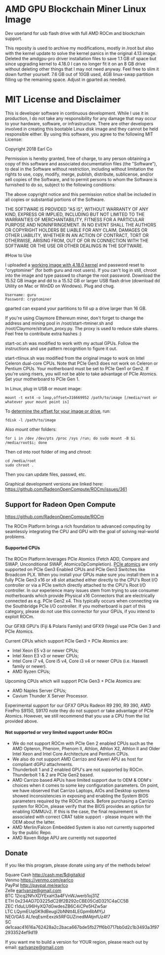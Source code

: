 # AMD GPU Blockchain Miner Linux Image
Dev userland for usb flash drive with full AMD ROCm and blockchain support.

This reposity is used to archive my modifications, mostly in /root but also with the kernel update to solve the kernel panics in the original 4.13 image.
Deleted the amdgpu-pro driver installation files to save 1.1 GB of space but since upgrading kernel to 4.18.0 I can no longer fit it on an 8 GB drive without deleting other things that I may not need anyway. Feel free to slim it down further yourself.
7.6 GB out of 10GB used, 4GB linux-swap partition filling up the remaining space. Adjust in gparted as needed.


# MIT License and Disclaimer
This is developer software in continuous development. While I use it in production, I do not take any responsibility for any damage that may occur to your hardware, software, or infrastructure. There are other developers involved in creating this bootable Linux disk image and they cannot be held responsible either. By using this software, you agree to the following MIT License:

Copyright 2018 Earl Co

Permission is hereby granted, free of charge, to any person obtaining a copy of this software and associated documentation files (the "Software"), to deal in the Software without restriction, including without limitation the rights to use, copy, modify, merge, publish, distribute, sublicense, and/or sell copies of the Software, and to permit persons to whom the Software is furnished to do so, subject to the following conditions:

The above copyright notice and this permission notice shall be included in all copies or substantial portions of the Software.

THE SOFTWARE IS PROVIDED "AS IS", WITHOUT WARRANTY OF ANY KIND, EXPRESS OR IMPLIED, INCLUDING BUT NOT LIMITED TO THE WARRANTIES OF MERCHANTABILITY, FITNESS FOR A PARTICULAR PURPOSE AND NONINFRINGEMENT. IN NO EVENT SHALL THE AUTHORS OR COPYRIGHT HOLDERS BE LIABLE FOR ANY CLAIM, DAMAGES OR OTHER LIABILITY, WHETHER IN AN ACTION OF CONTRACT, TORT OR OTHERWISE, ARISING FROM, OUT OF OR IN CONNECTION WITH THE SOFTWARE OR THE USE OR OTHER DEALINGS IN THE SOFTWARE.

#How to Use

I uploaded a <a href="https://drive.google.com/open?id=1iel3XKQtI0Z-HPDELonKDxF4gaEYYWDb">working image with 4.18.0 kernel</a> and password reset to "cryptominer" (for both guru and root users). If you can't log in still, chroot into the image and type passwd to change the root password.
Download the 15.52 GB image and dd to a 15.52 GB or larger USB flash drive (download dd Utility on Mac or WinDD on Windows). Plug and chug.
```
Username: guru
Password: cryptominer
```
gparted can expand your partitions to fill up a drive larger than 16 GB.

If you're using Claymore Ethereum miner, don't forget to change the address and mining pool in /root/start-rtminer.sh and /root/Claymore/stratum_proxy.py. The proxy is used to reduce stale shares. Feel free to contribute extra hashes :)

start-oc.sh was modified to work with my actual GPUs. Follow the instructions and use pattern recognition to figure it out.

start-rtlinux.sh was modified from the original image to work on Intel Celeron dual-core CPUs.
Note that PCIe Gen3 does not work on Celeron or Pentium CPUs. Your motherboard must be set to PCIe Gen1 or Gen2.
If you're using risers, you will not be able to take advantage of PCIe Atomics. Set your motherboard to PCIe Gen 1.

In Linux, plug in USB or mount image:
```
mount -t ext4 -o loop,offset=316669952 /path/to/image [/media/root or whatever your mount point is]
```
To <a href="https://www.linuxquestions.org/questions/linux-general-1/how-to-mount-img-file-882386/">determine the offset for your image or drive</a>, run:
```
fdisk -l /path/to/image
```
Also mount other folders:
```
for i in /dev /dev/pts /proc /sys /run; do sudo mount -B $i /media/root$i; done
```
Then cd into root folder of img and chroot:
```
cd /media/root
sudo chroot .
```
Then you can update files, passwd, etc.

Graphical development versions are linked here:
https://github.com/RadeonOpenCompute/ROCm/issues/361

## Support for Radeon Open Compute
https://github.com/RadeonOpenCompute/ROCm

The ROCm Platform brings a rich foundation to advanced computing by seamlessly
 integrating the CPU and GPU with the goal of solving real-world problems.

#### Supported CPUs
The ROCm Platform leverages PCIe Atomics (Fetch ADD, Compare and SWAP, 
Unconditional SWAP, AtomicsOpCompletion).
[PCIe atomics](https://github.com/RadeonOpenCompute/RadeonOpenCompute.github.io/blob/master/ROCmPCIeFeatures.md)
are only supported on PCIe Gen3 Enabled CPUs and PCIe Gen3 Switches like
Broadcom PLX. When you install your GPUs make sure you install them in a fully
PCIe Gen3 x16 or x8 slot attached either directly to the CPU's Root I/O 
controller or via a PCIe switch directly attached to the CPU's Root I/O 
controller. In our experience many issues stem from trying to use consumer 
motherboards which provide Physical x16 Connectors that are electrically 
connected as e.g. PCIe Gen2 x4. This typically occurs when connecting via the 
Southbridge PCIe I/O controller. If you motherboard is part of this category,
please do not use this connector for your GPUs, if you intend to exploit ROCm.


Our GFX8 GPU's (Fiji & Polaris Family) and GFX9 (Vega)  use PCIe Gen 3 and PCIe Atomics. 

Current CPUs which support PCIe Gen3 + PCIe Atomics are: 
  * Intel Xeon E5 v3 or newer CPUs; 
  * Intel Xeon E3 v3 or newer CPUs; 
  * Intel Core i7 v4, Core i5 v4, Core i3 v4 or newer CPUs (i.e. Haswell family or newer).
  * AMD Ryzen CPUs;
  
Upcoming CPUs which will support PCIe Gen3 + PCIe Atomics are:
  * AMD Naples Server CPUs; 
  * Cavium Thunder X Server Processor. 

Experimental support for our GFX7 GPUs Radeon R9 290, R9 390, AMD FirePro S9150, S9170 note they do not support or
take advantage of PCIe Atomics. However, we still recommend that you use a CPU
from the list provided above. 

#### Not supported or very limited support under ROCm 
* We do not support ROCm with PCIe Gen 2 enabled CPUs such as the AMD Opteron,
Phenom, Phenom II, Athlon, Athlon X2, Athlon II and Older Intel Xeon and Intel
Core Architecture and Pentium CPUs.  
* We also do not support AMD Carrizo and Kaveri APU as host for compliant dGPU
 attachments.
* Thunderbolt 1 and 2 enabled GPU's are not supported by ROCm. Thunderbolt 1 & 2
are PCIe Gen2 based.
* AMD Carrizo based APUs have limited support due to OEM & ODM's choices when it
comes to some key configuration parameters. On point, we have observed that
Carrizo Laptops, AIOs and Desktop systems showed inconsistencies in exposing and
enabling the System BIOS parameters required by the ROCm stack. Before
purchasing a Carrizo system for ROCm, please verify that the BIOS provides an
option for enabling IOMMUv2. If this is the case, the final requirement is
associated with correct CRAT table support - please inquire with the OEM about 
the latter.
* AMD Merlin/Falcon Embedded System is also not currently supported by the public Repo. 
* AMD Raven Ridge APU are currently not supported 


## Donate

If you like this program, please donate using any of the methods below!


Square Cash	http://cash.me/$digitalkid<br>
Venmo	https://venmo.com/earlco<br>
PayPal	http://paypal.me/earlco<br>
Zelle	earlvanze@gmail.com<br>
BTC	12icq2NfvXDYExaH3a4FVnWJwerb1oj31Z<br>
ETH	0x234AD7D3225dC28f2B292cCBE05CdD321C4aCC5B<br>
ZEC	t1duLU96HyXQ7dGwdesZB6C4iCPe5HZw5ar<br>
LTC	LQymEUqGK9dBeugi2bNNtt4LEGpm6bMYjJ<br>
NEO/GAS	ALfeqEsmEexzk5RFGUZinedMAtjnfUz4f7<br>
SC	de1caac41616a762428a2c2baca667bde5fb27ff6b0717bb0d2c1b3493a3f972933524ef9d19


If you want me to build a version for YOUR region, please reach out by email: earlvanze@gmail.com
